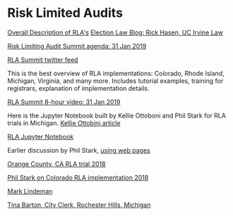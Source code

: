 # Risk Limited Audits
[Overall Description of RLA's](https://www.verifiedvoting.org/resources/post-election-audits/risk-limiting-audits/)
[Election Law Blog: Rick Hasen, UC Irvine Law](https://electionlawblog.org/)

[Risk Limiting Audit Summit agenda: 31 Jan 2019](https://medium.com/@susangreenhalgh/its-time-to-audit-our-elections-54be65131d7d)

[RLA Summit twitter feed](https://twitter.com/hashtag/rlasummit?src=hashtag_click)

This is the best overview of RLA implementations: Colorado, Rhode Island, Michigan, Virginia, and many more.  Includes tutorial examples, training for registrars, explanation of implementation details.

[RLA Summit 8-hour video: 31 Jan 2019](https://youtu.be/gMbz0_dizoA)

Here is the Jupyter Notebook built by Kellie Ottoboni and Phil Stark for RLA trials in Michigan.
[Kellie Ottobini article](https://blog.jupyter.org/jupyter-notebooks-for-post-election-audits-4bdd13d3e800)

[RLA Jupyter Notebook](https://mybinder.org/v2/gh/pbstark/CORLA18/master?filepath=code%2Fsuite_toolkit.ipynb)

Earlier discussion by Phil Stark, [using web pages](https://www.stat.berkeley.edu/~stark/Vote/auditTools.htm)

[Orange County, CA RLA trial 2018](https://www.verifiedvoting.org/wp-content/uploads/2018/12/2018-RLA-Report-Orange-County-CA.pdf)

[Phil Stark on Colorado RLA implementation 2018](https://www.researchgate.net/publication/323550250_Next_Steps_for_the_Colorado_Risk-Limiting_Audit_CORLA_Program)

[Mark Lindeman](https://www.researchgate.net/scientific-contributions/31447594_Mark_Lindeman)


[Tina Barton, City Clerk, Rochester Hills, Michigan](https://medium.com/@susangreenhalgh/its-time-to-audit-our-elections-54be65131d7d)
